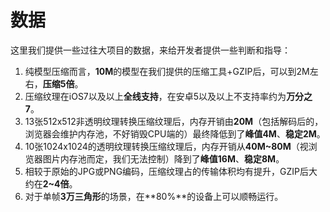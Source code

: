 # 数据

这里我们提供一些过往大项目的数据，来给开发者提供一些判断和指导：

1. 纯模型压缩而言，**10M**的模型在我们提供的压缩工具+GZIP后，可以到2M左右，**压缩5倍**。
2. 压缩纹理在iOS7以及以上**全线支持**，在安卓5以及以上不支持率约为**万分之7**。
3. 13张512x512非透明纹理转换压缩纹理后，内存开销由**20M**（包括解码后的，浏览器会维护内存池，不好销毁CPU端的）最终降低到了**峰值4M**、**稳定2M**。
4. 10张1024x1024的透明纹理转换压缩纹理后，内存开销从**40M~80M**（视浏览器图片内存池而定，我们无法控制）降到了**峰值16M**、**稳定8M**。
5. 相较于原始的JPG或PNG编码，压缩纹理占的传输体积均有提升，GZIP后大约在**2~4倍**。
6. 对于单帧**3万三角形**的场景，在**80%**的设备上可以顺畅运行。
